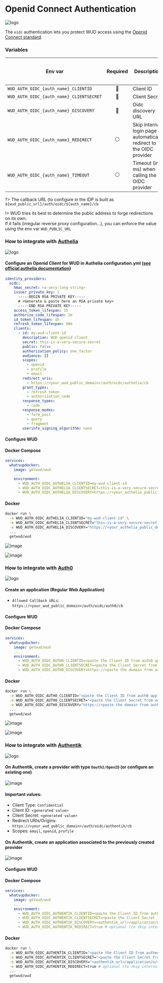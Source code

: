 # Openid Connect Authentication
![logo](oidc.png)

The `oidc` authentication lets you protect WUD access using the [Openid Connect standard](https://openid.net/).

### Variables

| Env var                                  | Required       | Description                                                            | Supported values | Default value when missing |
|------------------------------------------|:--------------:|------------------------------------------------------------------------|------------------|----------------------------|
| `WUD_AUTH_OIDC_{auth_name}_CLIENTID`     | :red_circle:   | Client ID                                                              |                  |                            |
| `WUD_AUTH_OIDC_{auth_name}_CLIENTSECRET` | :red_circle:   | Client Secret                                                          |                  |                            |
| `WUD_AUTH_OIDC_{auth_name}_DISCOVERY`    | :red_circle:   | Oidc discovery URL                                                     |                  |                            |
| `WUD_AUTH_OIDC_{auth_name}_REDIRECT`     | :white_circle: | Skip internal login page & automatically redirect to the OIDC provider | `true`, `false`  | `false`                    |
| `WUD_AUTH_OIDC_{auth_name}_TIMEOUT`      | :white_circle: | Timeout (in ms) when calling the OIDC provider                         | Minimum is 500   | `5000`                     |

?> The callback URL (to configure in the IDP is built as `${wud_public_url}/auth/oidc/${auth_name}/cb`

!> WUD tries its best to determine the public address to forge redirections on its own. \
If it fails (irregular reverse proxy configuration...), you can enforce the value using the env var `WUD_PUBLIC_URL` 

### How to integrate with&nbsp;[Authelia](https://www.authelia.com)
![logo](authelia.png)

#### Configure an Openid Client for WUD in Authelia configuration.yml ([see official authelia documentation](https://www.authelia.com/docs/configuration/identity-providers/oidc.html))
```yaml
identity_providers:
  oidc:
    hmac_secret: <a-very-long-string>
    issuer_private_key: |
      -----BEGIN RSA PRIVATE KEY-----
      # <Generate & paste here an RSA private key>
      -----END RSA PRIVATE KEY-----    
    access_token_lifespan: 1h
    authorize_code_lifespan: 1m
    id_token_lifespan: 1h
    refresh_token_lifespan: 90m
    clients:
      - id: my-wud-client-id
        description: WUD openid client
        secret: this-is-a-very-secure-secret
        public: false
        authorization_policy: one_factor
        audience: []
        scopes:
          - openid
          - profile
          - email
        redirect_uris:
          - https://<your_wud_public_domain>/auth/oidc/authelia/cb
        grant_types:
          - refresh_token
          - authorization_code
        response_types:
          - code
        response_modes:
          - form_post
          - query
          - fragment
        userinfo_signing_algorithm: none
```

#### Configure WUD
<!-- tabs:start -->
#### **Docker Compose**
```yaml
services:
  whatsupdocker:
    image: getwud/wud
    ...
    environment:
      - WUD_AUTH_OIDC_AUTHELIA_CLIENTID=my-wud-client-id
      - WUD_AUTH_OIDC_AUTHELIA_CLIENTSECRET=this-is-a-very-secure-secret
      - WUD_AUTH_OIDC_AUTHELIA_DISCOVERY=https://<your_authelia_public_domain>/.well-known/openid-configuration
```
#### **Docker**
```bash
docker run \
  -e WUD_AUTH_OIDC_AUTHELIA_CLIENTID="my-wud-client-id" \
  -e WUD_AUTH_OIDC_AUTHELIA_CLIENTSECRET="this-is-a-very-secure-secret" \
  -e WUD_AUTH_OIDC_AUTHELIA_DISCOVERY="https://<your_authelia_public_domain>/.well-known/openid-configuration" \
  ...
  getwud/wud
```
<!-- tabs:end -->

![image](authelia_00.png)

![image](authelia_01.png)

### How to integrate with&nbsp;[Auth0](http://auth0.com)
![logo](auth0.png)

#### Create an application (Regular Web Application)
- `Allowed Callback URLs`: `https://<your_wud_public_domain>/auth/oidc/auth0/cb`

#### Configure WUD
<!-- tabs:start -->
#### **Docker Compose**
```yaml
services:
  whatsupdocker:
    image: getwud/wud
    ...
    environment:
      - WUD_AUTH_OIDC_AUTH0_CLIENTID=<paste the Client ID from auth0 application settings>
      - WUD_AUTH_OIDC_AUTH0_CLIENTSECRET=<paste the Client Secret from auth0 application settings>
      - WUD_AUTH_OIDC_AUTH0_DISCOVERY=https://<paste the domain from auth0 application settings>/.well-known/openid-configuration
```
#### **Docker**
```bash
docker run \
  -e WUD_AUTH_OIDC_AUTH0_CLIENTID="<paste the Client ID from auth0 application settings>" \
  -e WUD_AUTH_OIDC_AUTH0_CLIENTSECRET="<paste the Client Secret from auth0 application settings>" \
  -e WUD_AUTH_OIDC_AUTH0_DISCOVERY="https://<paste the domain from auth0 application settings>/.well-known/openid-configuration" \
  ...
  getwud/wud
```
<!-- tabs:end -->

![image](auth0_00.png)

![image](auth0_01.png)


### How to integrate with&nbsp;[Authentik](https://goauthentik.io/)
![logo](authentik.png)

#### On Authentik, create a provider with type `Oauth2/OpenID` (or configure an existing one)
![image](authentik_00.png)

#### Important values:
- Client Type: `Confidential`
- Client ID: `<generated value>`
- Client Secret: `<generated value>`
- Redirect URIs/Origins: `https://<your_wud_public_domain>/auth/oidc/authentik/cb`
- Scopes: `email`, `openid`, `profile`

#### On Authentik, create an application associated to the previously created provider
![image](authentik_01.png)

#### Configure WUD
<!-- tabs:start -->
#### **Docker Compose**
```yaml
services:
  whatsupdocker:
    image: getwud/wud
    ...
    environment:
      - WUD_AUTH_OIDC_AUTHENTIK_CLIENTID=<paste the Client ID from authentik wud_oidc provider>
      - WUD_AUTH_OIDC_AUTHENTIK_CLIENTSECRET=<paste the Client Secret from authentik wud_oidc provider>
      - WUD_AUTH_OIDC_AUTHENTIK_DISCOVERY=<authentik_url>/application/o/<authentik_application_name>/.well-known/openid-configuration
      - WUD_AUTH_OIDC_AUTHENTIK_REDIRECT=true # optional (to skip internal login page)
```
#### **Docker**
```bash
docker run \
  -e WUD_AUTH_OIDC_AUTHENTIK_CLIENTID="<paste the Client ID from authentik wud_oidc provider>" \
  -e WUD_AUTH_OIDC_AUTHENTIK_CLIENTSECRET="<paste the Client Secret from authentik wud_oidc provider>" \
  -e WUD_AUTH_OIDC_AUTHENTIK_DISCOVERY="<authentik_url>/application/o/<authentik_application_name>/.well-known/openid-configuration" \
  -e WUD_AUTH_OIDC_AUTHENTIK_REDIRECT=true # optional (to skip internal login page) \  
  ...
  getwud/wud
```
<!-- tabs:end -->
